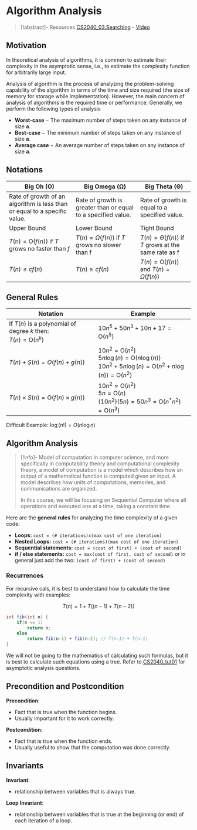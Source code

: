 # Algorithm Analysis

>[!abstract]- Resources
> [CS2040_03.Searching](../Notes/CS2040_03.Searching.pdf) - [Video](https://www.youtube.com/watch?v=oblot5d-ATI&t=2026s)

## Motivation

In theoretical analysis of algorithms, it is common to estimate their complexity in the asymptotic sense, i.e., to estimate the complexity function for arbitrarily large input.

Analysis of algorithm is the process of analyzing the problem-solving capability of the algorithm in terms of the time and size required (the size of memory for storage while implementation). However, the main concern of analysis of algorithms is the required time or performance. Generally, we perform the following types of analysis 

-   **Worst-case** − The maximum number of steps taken on any instance of size **a**.
-   **Best-case** − The minimum number of steps taken on any instance of size **a**.
-   **Average case** − An average number of steps taken on any instance of size **a**.

## Notations

| Big Oh (O)                                                                | Big Omega (Ω)                                                 | Big Theta (Θ)                                                     |
| ------------------------------------------------------------------------- | ------------------------------------------------------------- | ----------------------------------------------------------------- |
| Rate of growth of an algorithm is less than or equal to a specific value. | Rate of growth is greater than or equal to a specified value. | Rate of growth is equal to a specified value.                     |
| Upper Bound                                                               | Lower Bound                                                   | Tight Bound                                                       |
| $T(\mathrm{n})=\mathrm{O}(f(n))$ if $T$ grows no faster than $f$          | $T(n)=\Omega(f(n))$ if $T$ grows no slower than $\mathrm{f}$  | $T(n)=\Theta(f(n))$ if $T$ grows at the same rate as $\mathrm{f}$ |
| $T(n) \leq c f(n)$                                                        | $T(n) \geq c f(n)$                                            | $T(n)=\mathrm{O}(f(n)) \text { and }$ $T(n)=\Omega(f(n))$                                                                  |

## General Rules

| Notation                                         | Example                                                                                                                                                                    |
| ------------------------------------------------ | -------------------------------------------------------------------------------------------------------------------------------------------------------------------------- |
| If $T(n)$ is a polynomial of degree $k$ then:<br>$T(n)=\mathrm{O}\left(n^k\right)$                | $10 n^5+50 n^3+10 n+17=\mathrm{O}\left(n^5\right)$                                                                                                                         |
| $T(n)+S(n)=O(f(n)+g(n))$                         | $10 n^2=\mathrm{O}\left(n^2\right)$<br>$5 n \log (n)=\mathrm{O}(n \log (n))$<br>$10 n^2+5 n \log (n)=\mathrm{O}\left(n^2+n \log (n)\right)=\mathrm{O}\left(n^2\right)$<br> |
| $T(n) \times S(n)=\mathrm{O}\left(f(n) \times g(n)\right)$ | $10 n^2=\mathrm{O}\left(n^2\right)$<br>$5 n=\mathrm{O}(n)$<br>$\left(10 n^2\right)(5 n)=50 n^3=\mathrm{O}\left(n^* n^2\right)=\mathrm{O}\left(n^3\right)$                                                                                                                                                                           |

Difficult Example: $\log (n !)= O(n \log n)$

## Algorithm Analysis

> [!info]- Model of computation
> In computer science, and more specifically in computability theory and computational complexity theory, a model of computation is a model which describes how an output of a mathematical function is computed given an input. A model describes how units of computations, memories, and communications are organized.
> 
> In this course, we will be focusing on Sequential Computer where all operations and executed one at a time, taking a constant time.

Here are the **general rules** for analyzing the time complexity of a given code:

- **Loops:** `cost = (# iterations)x(max cost of one iteration)`
- **Nested Loops:** `cost = (# iterations)(max cost of one iteration)`
- **Sequential statements:** `cost = (cost of first) + (cost of second)`
- **if / else statements:** `cost = max(cost of first, cost of second)` or in general just add the two: `(cost of first) + (cost of second)`

### Recurrences

For recursive cals, it is best to understand how to calculate the time complexity with examples:

$$
T(n) = 1+T((n-1)+T(n-2))
$$
```java
int fib(int n) {
	if(n <= 1)
		return n;
	else
		return fib(n-1) + fib(n-2); // T(n-1) + T(n-1)
}
```

We will not be going to the mathematics of calculating such formulas, but it is best to calculate such equations using a tree. Refer to [CS2040_tut01](../Tutorial/tut1/CS2040_tut01.pdf) for asymptotic analysis questions.

## Precondition and Postcondition

**Precondition**:

- Fact that is true when the function begins.
- Usually important for it to work correctly.

**Postcondition**:

- Fact that is true when the function ends.
- Usually useful to show that the computation was done correctly.

## Invariants

**Invariant**:

- relationship between variables that is always true.

**Loop Invariant**:

- relationship between variables that is true at the beginning (or end) of each iteration of a loop.